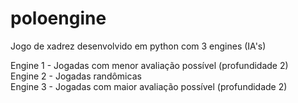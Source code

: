 # poloengine
Jogo de xadrez desenvolvido em python com 3 engines (IA's)

Engine 1 - Jogadas com menor avaliação possível (profundidade 2)</br>
Engine 2 - Jogadas randômicas</br>
Engine 3 - Jogadas com maior avaliação possível (profundidade 2)
